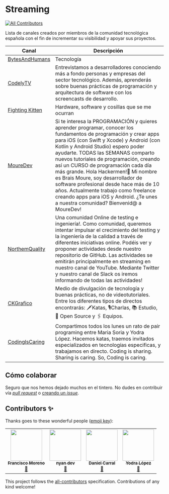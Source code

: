 # Streaming
[![All Contributors](https://img.shields.io/badge/all_contributors-3-orange.svg?style=flat-square)](#contributors)

Lista de canales creados por miembros de la comunidad tecnológica española con el fin de incrementar su visibilidad y apoyar sus proyectos.

Canal | Descripción
------------- | ------------- 
[BytesAndHumans](https://www.youtube.com/channel/UCpQ-bXwyPRgA0qHcmD1fwow) | Tecnología
[CodelyTV](http://youtube.com/CodelyTV) | Entrevistamos a desarrolladores conociendo más a fondo personas y empresas del sector tecnológico. Además, aprenderás sobre buenas prácticas de programación y arquitectura de software con los screencasts de desarrollo.
[Fighting Kitten](https://www.youtube.com/channel/UCi5_PsajcI35NNWriUo_17Q) | Hardware, software y cosillas que se me ocurran
[MoureDev](https://www.youtube.com/c/MouredevApps) | Si te interesa la PROGRAMACIÓN y quieres aprender programar, conocer los fundamentos de programación y crear apps para iOS (con Swift y Xcode) y Android (con Kotlin y Android Studio) espero poder ayudarte. TODAS las SEMANAS comparto nuevos tutoriales de programación, creando así un CURSO de programación cada día más grande. Hola Hackermen!👋 Mi nombre es Brais Moure, soy desarrollador de software profesional desde hace más de 10 años. Actualmente trabajo como freelance creando apps para iOS y Android. ¿Te unes a nuestra comunidad? Bienvenid@ a MoureDev!
[NorthemQuality](https://www.youtube.com/channel/UCwZLYUjn3gVV83Q0rontKaw) | Una comunidad Online de testing e ingeniería!. Como comunidad, queremos intentar impulsar el crecimiento del testing y la ingeniería de la calidad a través de diferentes iniciativas online. Podéis ver y proponer actividades desde nuestro repositorio de GitHub. Las actividades se emitirán principalmente en streaming en nuestro canal de YouTube. Mediante Twitter y nuestro canal de Slack os iremos informando de todas las actividades! 
[CKGrafico](https://www.twitch.tv/ckgrafico) | Medio de divulgación de tecnología y buenas prácticas, no de videotutoriales. Entre los diferentes tipos de directos encontrarás: 🗡Katas, 🎙Charlas, 📚 Estudio, 💾 Open Source y 🖇 Equipos.
[CodingIsCaring](https://www.twitch.tv/codingiscaring) | Compartimos todos los lunes un rato de pair programing entre Maria Soria y Yodra López. Hacemos katas, traemos invitados especializados en tecnologías especificas, y trabajamos en directo. Coding is sharing. Sharing is caring. So, Coding is caring.


## Cómo colaborar

Seguro que nos hemos dejado muchos en el tintero. No dudes en contribuir vía [_pull request_](https://help.github.com/en/articles/creating-a-pull-request) o [creando un _issue_](https://github.com/comunidad-tecnologica/streaming/issues/new).

## Contributors ✨

Thanks goes to these wonderful people ([emoji key](https://allcontributors.org/docs/en/emoji-key)):

<!-- ALL-CONTRIBUTORS-LIST:START - Do not remove or modify this section -->
<!-- prettier-ignore-start -->
<!-- markdownlint-disable -->
<table>
  <tr>
    <td align="center"><a href="http://www.linkedin.com/in/franciscomorenosanz"><img src="https://avatars2.githubusercontent.com/u/2271130?v=4?s=100" width="100px;" alt=""/><br /><sub><b>Francisco Moreno</b></sub></a><br /><a href="https://github.com/comunidad-tecnologica/streaming/commits?author=morvader" title="Documentation">📖</a></td>
    <td align="center"><a href="http://fightingkitten.webcindario.com/"><img src="https://avatars3.githubusercontent.com/u/5872813?v=4?s=100" width="100px;" alt=""/><br /><sub><b>nyan dev</b></sub></a><br /><a href="https://github.com/comunidad-tecnologica/streaming/commits?author=mericp" title="Documentation">📖</a></td>
    <td align="center"><a href="https://dcarral.org"><img src="https://avatars1.githubusercontent.com/u/1498567?v=4?s=100" width="100px;" alt=""/><br /><sub><b>Daniel Carral</b></sub></a><br /><a href="https://github.com/comunidad-tecnologica/streaming/commits?author=dcarral" title="Documentation">📖</a></td>
    <td align="center"><a href="http://yodralopez.dev"><img src="https://avatars.githubusercontent.com/u/7188403?v=4?s=100" width="100px;" alt=""/><br /><sub><b>Yodra López</b></sub></a><br /><a href="https://github.com/comunidad-tecnologica/streaming/commits?author=yodra" title="Documentation">📖</a></td>
  </tr>
</table>

<!-- markdownlint-restore -->
<!-- prettier-ignore-end -->

<!-- ALL-CONTRIBUTORS-LIST:END -->

This project follows the [all-contributors](https://github.com/all-contributors/all-contributors) specification. Contributions of any kind welcome!
